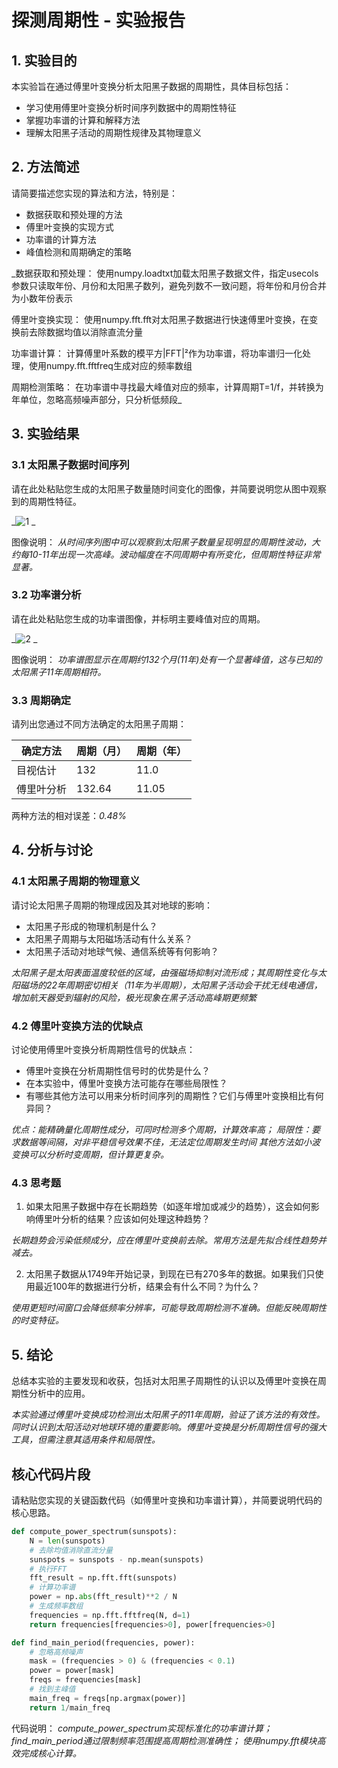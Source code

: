 # 探测周期性 - 实验报告

## 1. 实验目的

本实验旨在通过傅里叶变换分析太阳黑子数据的周期性，具体目标包括：
- 学习使用傅里叶变换分析时间序列数据中的周期性特征
- 掌握功率谱的计算和解释方法
- 理解太阳黑子活动的周期性规律及其物理意义

## 2. 方法简述

请简要描述您实现的算法和方法，特别是：
- 数据获取和预处理的方法
- 傅里叶变换的实现方式
- 功率谱的计算方法
- 峰值检测和周期确定的策略

_数据获取和预处理：
使用numpy.loadtxt加载太阳黑子数据文件，指定usecols参数只读取年份、月份和太阳黑子数列，避免列数不一致问题，将年份和月份合并为小数年份表示

傅里叶变换实现：
使用numpy.fft.fft对太阳黑子数据进行快速傅里叶变换，在变换前去除数据均值以消除直流分量

功率谱计算：
计算傅里叶系数的模平方|FFT|²作为功率谱，将功率谱归一化处理，使用numpy.fft.fftfreq生成对应的频率数组

周期检测策略：
在功率谱中寻找最大峰值对应的频率，计算周期T=1/f，并转换为年单位，忽略高频噪声部分，只分析低频段_

## 3. 实验结果

### 3.1 太阳黑子数据时间序列

请在此处粘贴您生成的太阳黑子数量随时间变化的图像，并简要说明您从图中观察到的周期性特征。

_![1](https://github.com/user-attachments/assets/aca76b98-274f-4a2e-871d-44315c4d1c51)
_

图像说明：
_从时间序列图中可以观察到太阳黑子数量呈现明显的周期性波动，大约每10-11年出现一次高峰。波动幅度在不同周期中有所变化，但周期性特征非常显著。_

### 3.2 功率谱分析

请在此处粘贴您生成的功率谱图像，并标明主要峰值对应的周期。

_![2](https://github.com/user-attachments/assets/f28eb5c7-8575-4a00-9756-d53b6c0b2427)
_

图像说明：
_功率谱图显示在周期约132个月(11年)处有一个显著峰值，这与已知的太阳黑子11年周期相符。_

### 3.3 周期确定

请列出您通过不同方法确定的太阳黑子周期：

| 确定方法 | 周期（月） | 周期（年） |
|---------|----------|----------|
| 目视估计 |   132    |   11.0   |
| 傅里叶分析 | 132.64  |  11.05   |

两种方法的相对误差：_0.48%_

## 4. 分析与讨论

### 4.1 太阳黑子周期的物理意义

请讨论太阳黑子周期的物理成因及其对地球的影响：
- 太阳黑子形成的物理机制是什么？
- 太阳黑子周期与太阳磁场活动有什么关系？
- 太阳黑子活动对地球气候、通信系统等有何影响？

_太阳黑子是太阳表面温度较低的区域，由强磁场抑制对流形成；其周期性变化与太阳磁场的22年周期密切相关（11年为半周期），太阳黑子活动会干扰无线电通信，增加航天器受到辐射的风险，极光现象在黑子活动高峰期更频繁_

### 4.2 傅里叶变换方法的优缺点

讨论使用傅里叶变换分析周期性信号的优缺点：
- 傅里叶变换在分析周期性信号时的优势是什么？
- 在本实验中，傅里叶变换方法可能存在哪些局限性？
- 有哪些其他方法可以用来分析时间序列的周期性？它们与傅里叶变换相比有何异同？

_优点：能精确量化周期性成分，可同时检测多个周期，计算效率高；
局限性：要求数据等间隔，对非平稳信号效果不佳，无法定位周期发生时间
其他方法如小波变换可以分析时变周期，但计算更复杂。_

### 4.3 思考题

1. 如果太阳黑子数据中存在长期趋势（如逐年增加或减少的趋势），这会如何影响傅里叶分析的结果？应该如何处理这种趋势？

_长期趋势会污染低频成分，应在傅里叶变换前去除。常用方法是先拟合线性趋势并减去。_

2. 太阳黑子数据从1749年开始记录，到现在已有270多年的数据。如果我们只使用最近100年的数据进行分析，结果会有什么不同？为什么？

_使用更短时间窗口会降低频率分辨率，可能导致周期检测不准确。但能反映周期性的时变特征。_

## 5. 结论

总结本实验的主要发现和收获，包括对太阳黑子周期性的认识以及傅里叶变换在周期性分析中的应用。

_本实验通过傅里叶变换成功检测出太阳黑子的11年周期，验证了该方法的有效性。同时认识到太阳活动对地球环境的重要影响。傅里叶变换是分析周期性信号的强大工具，但需注意其适用条件和局限性。_

## 核心代码片段

请粘贴您实现的关键函数代码（如傅里叶变换和功率谱计算），并简要说明代码的核心思路。

```python
def compute_power_spectrum(sunspots):
    N = len(sunspots)
    # 去除均值消除直流分量
    sunspots = sunspots - np.mean(sunspots)
    # 执行FFT
    fft_result = np.fft.fft(sunspots)
    # 计算功率谱
    power = np.abs(fft_result)**2 / N
    # 生成频率数组
    frequencies = np.fft.fftfreq(N, d=1)
    return frequencies[frequencies>0], power[frequencies>0]

def find_main_period(frequencies, power):
    # 忽略高频噪声
    mask = (frequencies > 0) & (frequencies < 0.1)
    power = power[mask]
    freqs = frequencies[mask]
    # 找到主峰值
    main_freq = freqs[np.argmax(power)]
    return 1/main_freq
```

代码说明：
_compute_power_spectrum实现标准化的功率谱计算；
find_main_period通过限制频率范围提高周期检测准确性；
使用numpy.fft模块高效完成核心计算。_
